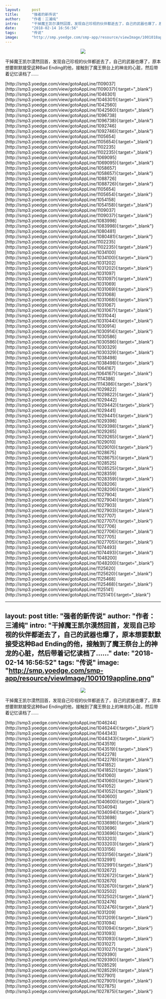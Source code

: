 ```yaml
---
layout:     post
title:      "强者的新传说"
author:     "作者：三浦纯"
intro:      "干掉魔王凯尔漠然回首，发现自己珍视的伙伴都逝去了，自己的武器也爆了，原本想要默默接受这种Bad Ending的他，接触到了魔王祭台上的神龙的心脏，然后带着记忆读档了……"
date:       "2018-02-14 16:56:56"
tags:       "传说"
image:      "http://smp.yoedge.com/smp-app/resource/viewImage/1001018appline.png"
---
```

<div style="text-align: center">
<p><img src="http://smp.yoedge.com/smp-app/resource/viewImage/1001018appline.png"/></p>
</div>
<p class="post-meta">
<span>干掉魔王凯尔漠然回首，发现自己珍视的伙伴都逝去了，自己的武器也爆了，原本想要默默接受这种Bad Ending的他，接触到了魔王祭台上的神龙的心脏，然后带着记忆读档了……</span>
</p>
[http://smp3.yoedge.com/view/gotoAppLine/1109037](http://smp3.yoedge.com/view/gotoAppLine/1109037){:target="_blank"}
[http://smp3.yoedge.com/view/gotoAppLine/1046301](http://smp3.yoedge.com/view/gotoAppLine/1046301){:target="_blank"}
[http://smp3.yoedge.com/view/gotoAppLine/1042560](http://smp3.yoedge.com/view/gotoAppLine/1042560){:target="_blank"}
[http://smp3.yoedge.com/view/gotoAppLine/1096738](http://smp3.yoedge.com/view/gotoAppLine/1096738){:target="_blank"}
[http://smp3.yoedge.com/view/gotoAppLine/1092746](http://smp3.yoedge.com/view/gotoAppLine/1092746){:target="_blank"}
[http://smp3.yoedge.com/view/gotoAppLine/1105654](http://smp3.yoedge.com/view/gotoAppLine/1105654){:target="_blank"}
[http://smp3.yoedge.com/view/gotoAppLine/1102235](http://smp3.yoedge.com/view/gotoAppLine/1102235){:target="_blank"}
[http://smp3.yoedge.com/view/gotoAppLine/1069095](http://smp3.yoedge.com/view/gotoAppLine/1069095){:target="_blank"}
[http://smp3.yoedge.com/view/gotoAppLine/1058657](http://smp3.yoedge.com/view/gotoAppLine/1058657){:target="_blank"}
[http://smp3.yoedge.com/view/gotoAppLine/1088726](http://smp3.yoedge.com/view/gotoAppLine/1088726){:target="_blank"}
[http://smp3.yoedge.com/view/gotoAppLine/1105654](http://smp3.yoedge.com/view/gotoAppLine/1105654){:target="_blank"}
[http://smp3.yoedge.com/view/gotoAppLine/1054158](http://smp3.yoedge.com/view/gotoAppLine/1054158){:target="_blank"}
[http://smp3.yoedge.com/view/gotoAppLine/1109037](http://smp3.yoedge.com/view/gotoAppLine/1109037){:target="_blank"}
[http://smp3.yoedge.com/view/gotoAppLine/1083998](http://smp3.yoedge.com/view/gotoAppLine/1083998){:target="_blank"}
[http://smp3.yoedge.com/view/gotoAppLine/1080481](http://smp3.yoedge.com/view/gotoAppLine/1080481){:target="_blank"}
[http://smp3.yoedge.com/view/gotoAppLine/1102235](http://smp3.yoedge.com/view/gotoAppLine/1102235){:target="_blank"}
[http://smp3.yoedge.com/view/gotoAppLine/1034100](http://smp3.yoedge.com/view/gotoAppLine/1034100){:target="_blank"}
[http://smp3.yoedge.com/view/gotoAppLine/1031202](http://smp3.yoedge.com/view/gotoAppLine/1031202){:target="_blank"}
[http://smp3.yoedge.com/view/gotoAppLine/1031097](http://smp3.yoedge.com/view/gotoAppLine/1031097){:target="_blank"}
[http://smp3.yoedge.com/view/gotoAppLine/1031069](http://smp3.yoedge.com/view/gotoAppLine/1031069){:target="_blank"}
[http://smp3.yoedge.com/view/gotoAppLine/1031068](http://smp3.yoedge.com/view/gotoAppLine/1031068){:target="_blank"}
[http://smp3.yoedge.com/view/gotoAppLine/1031067](http://smp3.yoedge.com/view/gotoAppLine/1031067){:target="_blank"}
[http://smp3.yoedge.com/view/gotoAppLine/1031044](http://smp3.yoedge.com/view/gotoAppLine/1031044){:target="_blank"}
[http://smp3.yoedge.com/view/gotoAppLine/1030914](http://smp3.yoedge.com/view/gotoAppLine/1030914){:target="_blank"}
[http://smp3.yoedge.com/view/gotoAppLine/1030586](http://smp3.yoedge.com/view/gotoAppLine/1030586){:target="_blank"}
[http://smp3.yoedge.com/view/gotoAppLine/1030329](http://smp3.yoedge.com/view/gotoAppLine/1030329){:target="_blank"}
[http://smp3.yoedge.com/view/gotoAppLine/1038498](http://smp3.yoedge.com/view/gotoAppLine/1038498){:target="_blank"}
[http://smp3.yoedge.com/view/gotoAppLine/1064167](http://smp3.yoedge.com/view/gotoAppLine/1064167){:target="_blank"}
[http://smp3.yoedge.com/view/gotoAppLine/1114386](http://smp3.yoedge.com/view/gotoAppLine/1114386){:target="_blank"}
[http://smp3.yoedge.com/view/gotoAppLine/1029822](http://smp3.yoedge.com/view/gotoAppLine/1029822){:target="_blank"}
[http://smp3.yoedge.com/view/gotoAppLine/1029442](http://smp3.yoedge.com/view/gotoAppLine/1029442){:target="_blank"}
[http://smp3.yoedge.com/view/gotoAppLine/1029441](http://smp3.yoedge.com/view/gotoAppLine/1029441){:target="_blank"}
[http://smp3.yoedge.com/view/gotoAppLine/1029398](http://smp3.yoedge.com/view/gotoAppLine/1029398){:target="_blank"}
[http://smp3.yoedge.com/view/gotoAppLine/1029265](http://smp3.yoedge.com/view/gotoAppLine/1029265){:target="_blank"}
[http://smp3.yoedge.com/view/gotoAppLine/1029010](http://smp3.yoedge.com/view/gotoAppLine/1029010){:target="_blank"}
[http://smp3.yoedge.com/view/gotoAppLine/1028675](http://smp3.yoedge.com/view/gotoAppLine/1028675){:target="_blank"}
[http://smp3.yoedge.com/view/gotoAppLine/1028525](http://smp3.yoedge.com/view/gotoAppLine/1028525){:target="_blank"}
[http://smp3.yoedge.com/view/gotoAppLine/1028359](http://smp3.yoedge.com/view/gotoAppLine/1028359){:target="_blank"}
[http://smp3.yoedge.com/view/gotoAppLine/1028206](http://smp3.yoedge.com/view/gotoAppLine/1028206){:target="_blank"}
[http://smp3.yoedge.com/view/gotoAppLine/1027904](http://smp3.yoedge.com/view/gotoAppLine/1027904){:target="_blank"}
[http://smp3.yoedge.com/view/gotoAppLine/1027903](http://smp3.yoedge.com/view/gotoAppLine/1027903){:target="_blank"}
[http://smp3.yoedge.com/view/gotoAppLine/1027707](http://smp3.yoedge.com/view/gotoAppLine/1027707){:target="_blank"}
[http://smp3.yoedge.com/view/gotoAppLine/1027706](http://smp3.yoedge.com/view/gotoAppLine/1027706){:target="_blank"}
[http://smp3.yoedge.com/view/gotoAppLine/1027705](http://smp3.yoedge.com/view/gotoAppLine/1027705){:target="_blank"}
[http://smp3.yoedge.com/view/gotoAppLine/1074493](http://smp3.yoedge.com/view/gotoAppLine/1074493){:target="_blank"}
[http://smp3.yoedge.com/view/gotoAppLine/1048200](http://smp3.yoedge.com/view/gotoAppLine/1048200){:target="_blank"}
[http://smp3.yoedge.com/view/gotoAppLine/1125620](http://smp3.yoedge.com/view/gotoAppLine/1125620){:target="_blank"}
[http://smp3.yoedge.com/view/gotoAppLine/1125468](http://smp3.yoedge.com/view/gotoAppLine/1125468){:target="_blank"}
[http://smp3.yoedge.com/view/gotoAppLine/1125141](http://smp3.yoedge.com/view/gotoAppLine/1125141){:target="_blank"}


---
layout:     post
title:      "强者的新传说"
author:     "作者：三浦纯"
intro:      "干掉魔王凯尔漠然回首，发现自己珍视的伙伴都逝去了，自己的武器也爆了，原本想要默默接受这种Bad Ending的他，接触到了魔王祭台上的神龙的心脏，然后带着记忆读档了……"
date:       "2018-02-14 16:56:52"
tags:       "传说"
image:      "http://smp.yoedge.com/smp-app/resource/viewImage/1001019appline.png"
---
<div style="text-align: center">
<p><img src="http://smp.yoedge.com/smp-app/resource/viewImage/1001019appline.png"/></p>
</div>
<p class="post-meta">
<span>干掉魔王凯尔漠然回首，发现自己珍视的伙伴都逝去了，自己的武器也爆了，原本想要默默接受这种Bad Ending的他，接触到了魔王祭台上的神龙的心脏，然后带着记忆读档了……</span>
</p>
[http://smp3.yoedge.com/view/gotoAppLine/1046244](http://smp3.yoedge.com/view/gotoAppLine/1046244){:target="_blank"}
[http://smp3.yoedge.com/view/gotoAppLine/1044343](http://smp3.yoedge.com/view/gotoAppLine/1044343){:target="_blank"}
[http://smp3.yoedge.com/view/gotoAppLine/1043519](http://smp3.yoedge.com/view/gotoAppLine/1043519){:target="_blank"}
[http://smp3.yoedge.com/view/gotoAppLine/1042278](http://smp3.yoedge.com/view/gotoAppLine/1042278){:target="_blank"}
[http://smp3.yoedge.com/view/gotoAppLine/1041852](http://smp3.yoedge.com/view/gotoAppLine/1041852){:target="_blank"}
[http://smp3.yoedge.com/view/gotoAppLine/1041060](http://smp3.yoedge.com/view/gotoAppLine/1041060){:target="_blank"}
[http://smp3.yoedge.com/view/gotoAppLine/1041052](http://smp3.yoedge.com/view/gotoAppLine/1041052){:target="_blank"}
[http://smp3.yoedge.com/view/gotoAppLine/1040600](http://smp3.yoedge.com/view/gotoAppLine/1040600){:target="_blank"}
[http://smp3.yoedge.com/view/gotoAppLine/1034094](http://smp3.yoedge.com/view/gotoAppLine/1034094){:target="_blank"}
[http://smp3.yoedge.com/view/gotoAppLine/1033698](http://smp3.yoedge.com/view/gotoAppLine/1033698){:target="_blank"}
[http://smp3.yoedge.com/view/gotoAppLine/1033696](http://smp3.yoedge.com/view/gotoAppLine/1033696){:target="_blank"}
[http://smp3.yoedge.com/view/gotoAppLine/1033203](http://smp3.yoedge.com/view/gotoAppLine/1033203){:target="_blank"}
[http://smp3.yoedge.com/view/gotoAppLine/1033156](http://smp3.yoedge.com/view/gotoAppLine/1033156){:target="_blank"}
[http://smp3.yoedge.com/view/gotoAppLine/1032991](http://smp3.yoedge.com/view/gotoAppLine/1032991){:target="_blank"}
[http://smp3.yoedge.com/view/gotoAppLine/1032672](http://smp3.yoedge.com/view/gotoAppLine/1032672){:target="_blank"}
[http://smp3.yoedge.com/view/gotoAppLine/1032670](http://smp3.yoedge.com/view/gotoAppLine/1032670){:target="_blank"}
[http://smp3.yoedge.com/view/gotoAppLine/1032502](http://smp3.yoedge.com/view/gotoAppLine/1032502){:target="_blank"}
[http://smp3.yoedge.com/view/gotoAppLine/1032476](http://smp3.yoedge.com/view/gotoAppLine/1032476){:target="_blank"}
[http://smp3.yoedge.com/view/gotoAppLine/1031209](http://smp3.yoedge.com/view/gotoAppLine/1031209){:target="_blank"}
[http://smp3.yoedge.com/view/gotoAppLine/1031094](http://smp3.yoedge.com/view/gotoAppLine/1031094){:target="_blank"}
[http://smp3.yoedge.com/view/gotoAppLine/1031093](http://smp3.yoedge.com/view/gotoAppLine/1031093){:target="_blank"}
[http://smp3.yoedge.com/view/gotoAppLine/1031027](http://smp3.yoedge.com/view/gotoAppLine/1031027){:target="_blank"}
[http://smp3.yoedge.com/view/gotoAppLine/1029390](http://smp3.yoedge.com/view/gotoAppLine/1029390){:target="_blank"}
[http://smp3.yoedge.com/view/gotoAppLine/1028529](http://smp3.yoedge.com/view/gotoAppLine/1028529){:target="_blank"}
[http://smp3.yoedge.com/view/gotoAppLine/1027901](http://smp3.yoedge.com/view/gotoAppLine/1027901){:target="_blank"}
[http://smp3.yoedge.com/view/gotoAppLine/1027875](http://smp3.yoedge.com/view/gotoAppLine/1027875){:target="_blank"}



